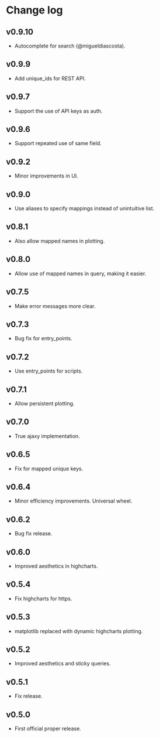 # Change log

## v0.9.10
* Autocomplete for search (@migueldiascosta).

## v0.9.9
* Add unique_ids for REST API.

## v0.9.7
* Support the use of API keys as auth.

## v0.9.6
* Support repeated use of same field.

## v0.9.2
* Minor improvements in UI.

## v0.9.0
* Use aliases to specify mappings instead of unintuitive list.

## v0.8.1
* Also allow mapped names in plotting.

## v0.8.0
* Allow use of mapped names in query, making it easier.

## v0.7.5
* Make error messages more clear.

## v0.7.3
* Bug fix for entry_points.

## v0.7.2
* Use entry_points for scripts.

## v0.7.1
* Allow persistent plotting.

## v0.7.0
* True ajaxy implementation.

## v0.6.5
* Fix for mapped unique keys.

## v0.6.4
* Minor efficiency improvements. Universal wheel.

## v0.6.2
* Bug fix release.

## v0.6.0
* Improved aesthetics in highcharts.

## v0.5.4
* Fix highcharts for https.

## v0.5.3
* matplotlib replaced with dynamic highcharts plotting.

## v0.5.2
* Improved aesthetics and sticky queries.

## v0.5.1
* Fix release.

## v0.5.0
* First official proper release.
